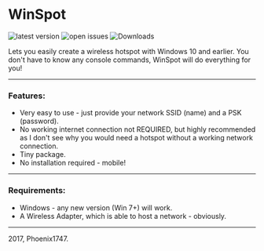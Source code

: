 # WinSpot
![latest version](https://img.shields.io/github/release/phoenix1747/windows-hotspot.svg?style=flat-square) ![open issues](https://img.shields.io/github/issues-raw/phoenix1747/windows-hotspot.svg?style=flat-square) ![Downloads](https://img.shields.io/github/downloads/phoenix1747/windows-hotspot/total.svg?style=flat-square)


Lets you easily create a wireless hotspot with Windows 10 and earlier.
You don't have to know any console commands, WinSpot will do everything for you!

---

### Features:

* Very easy to use - just provide your network SSID (name) and a PSK (password).
* No working internet connection not REQUIRED, but highly recommended as I don't see why you would need a hotspot without a working network connection.
* Tiny package.
* No installation required - mobile!

---

### Requirements:

* Windows - any new version (Win 7+) will work.
* A Wireless Adapter, which is able to host a network - obviously.

---

2017, Phoenix1747.
